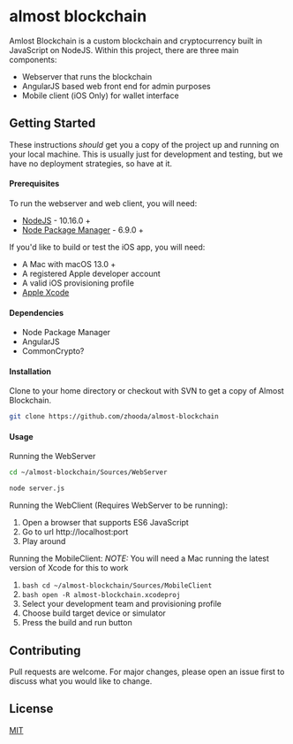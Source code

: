 # almost blockchain

Amlost Blockchain is a custom blockchain and cryptocurrency built in JavaScript on NodeJS.
Within this project, there are three main components:
- Webserver that runs the blockchain
- AngularJS based web front end for admin purposes
- Mobile client (iOS Only) for wallet interface

## Getting Started

These instructions *should* get you a copy of the project up and running
on your local machine. This is usually just for development and testing,
but we have no deployment strategies, so have at it.

#### Prerequisites

To run the webserver and web client, you will need:
- [NodeJS](https://nodejs.org) - 10.16.0 +
- [Node Package Manager](https://nodejs.org) - 6.9.0 +

If you'd like to build or test the iOS app, you will need:
- A Mac with macOS 13.0 +
- A registered Apple developer account
- A valid iOS provisioning profile
- [Apple Xcode](https://itunes.apple.com/app/xcode/id497799835)


#### Dependencies

- Node Package Manager
- AngularJS
- CommonCrypto? 

#### Installation

Clone to your home directory or checkout with SVN to get a copy of Almost Blockchain.

```bash
git clone https://github.com/zhooda/almost-blockchain
```

#### Usage

Running the WebServer
```bash
cd ~/almost-blockchain/Sources/WebServer

node server.js
```

Running the WebClient (Requires WebServer to be running):
1. Open a browser that supports ES6 JavaScript
2. Go to url http://localhost:port
3. Play around

Running the MobileClient:
*NOTE:* You will need a Mac running the latest version of Xcode for this to work
1. ```bash cd ~/almost-blockchain/Sources/MobileClient```
2. ```bash open -R almost-blockchain.xcodeproj```
3. Select your development team and provisioning profile
4. Choose build target device or simulator
5. Press the build and run button

## Contributing
Pull requests are welcome. For major changes, please open an issue first to discuss what you would like to change.

## License
[MIT](https://choosealicense.com/licenses/mit/)